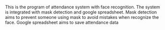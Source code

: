This is the program of attendance system with face recognition. 
The system is integrated with mask detection and google spreadsheet.
Mask detection aims to prevent someone using mask to avoid mistakes when recognize the face.
Google spreadsheet aims to save attendance data

